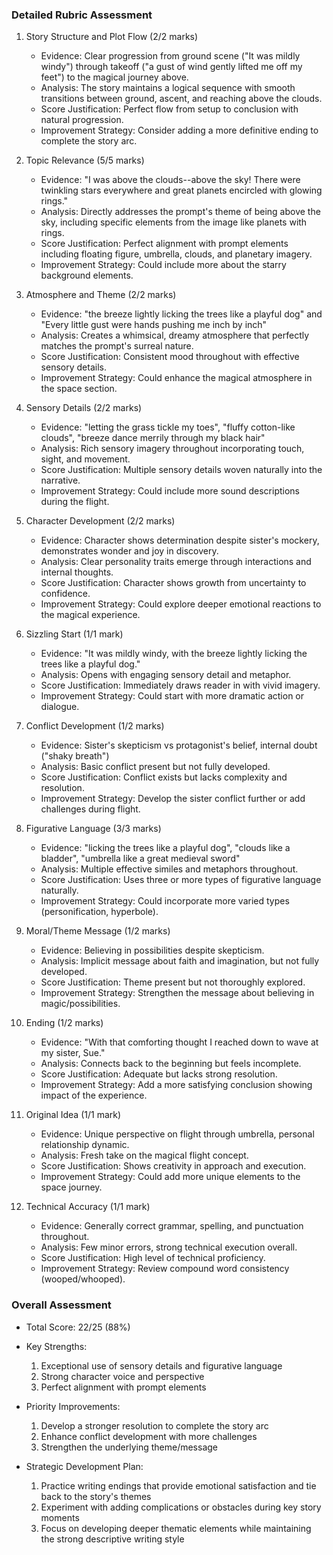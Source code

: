 ### Detailed Rubric Assessment

1. Story Structure and Plot Flow (2/2 marks)

   - Evidence: Clear progression from ground scene ("It was mildly windy") through takeoff ("a gust of wind gently lifted me off my feet") to the magical journey above.
   - Analysis: The story maintains a logical sequence with smooth transitions between ground, ascent, and reaching above the clouds.
   - Score Justification: Perfect flow from setup to conclusion with natural progression.
   - Improvement Strategy: Consider adding a more definitive ending to complete the story arc.

2. Topic Relevance (5/5 marks)

   - Evidence: "I was above the clouds--above the sky! There were twinkling stars everywhere and great planets encircled with glowing rings."
   - Analysis: Directly addresses the prompt's theme of being above the sky, including specific elements from the image like planets with rings.
   - Score Justification: Perfect alignment with prompt elements including floating figure, umbrella, clouds, and planetary imagery.
   - Improvement Strategy: Could include more about the starry background elements.

3. Atmosphere and Theme (2/2 marks)

   - Evidence: "the breeze lightly licking the trees like a playful dog" and "Every little gust were hands pushing me inch by inch"
   - Analysis: Creates a whimsical, dreamy atmosphere that perfectly matches the prompt's surreal nature.
   - Score Justification: Consistent mood throughout with effective sensory details.
   - Improvement Strategy: Could enhance the magical atmosphere in the space section.

4. Sensory Details (2/2 marks)

   - Evidence: "letting the grass tickle my toes", "fluffy cotton-like clouds", "breeze dance merrily through my black hair"
   - Analysis: Rich sensory imagery throughout incorporating touch, sight, and movement.
   - Score Justification: Multiple sensory details woven naturally into the narrative.
   - Improvement Strategy: Could include more sound descriptions during the flight.

5. Character Development (2/2 marks)

   - Evidence: Character shows determination despite sister's mockery, demonstrates wonder and joy in discovery.
   - Analysis: Clear personality traits emerge through interactions and internal thoughts.
   - Score Justification: Character shows growth from uncertainty to confidence.
   - Improvement Strategy: Could explore deeper emotional reactions to the magical experience.

6. Sizzling Start (1/1 mark)

   - Evidence: "It was mildly windy, with the breeze lightly licking the trees like a playful dog."
   - Analysis: Opens with engaging sensory detail and metaphor.
   - Score Justification: Immediately draws reader in with vivid imagery.
   - Improvement Strategy: Could start with more dramatic action or dialogue.

7. Conflict Development (1/2 marks)

   - Evidence: Sister's skepticism vs protagonist's belief, internal doubt ("shaky breath")
   - Analysis: Basic conflict present but not fully developed.
   - Score Justification: Conflict exists but lacks complexity and resolution.
   - Improvement Strategy: Develop the sister conflict further or add challenges during flight.

8. Figurative Language (3/3 marks)

   - Evidence: "licking the trees like a playful dog", "clouds like a bladder", "umbrella like a great medieval sword"
   - Analysis: Multiple effective similes and metaphors throughout.
   - Score Justification: Uses three or more types of figurative language naturally.
   - Improvement Strategy: Could incorporate more varied types (personification, hyperbole).

9. Moral/Theme Message (1/2 marks)

   - Evidence: Believing in possibilities despite skepticism.
   - Analysis: Implicit message about faith and imagination, but not fully developed.
   - Score Justification: Theme present but not thoroughly explored.
   - Improvement Strategy: Strengthen the message about believing in magic/possibilities.

10. Ending (1/2 marks)

    - Evidence: "With that comforting thought I reached down to wave at my sister, Sue."
    - Analysis: Connects back to the beginning but feels incomplete.
    - Score Justification: Adequate but lacks strong resolution.
    - Improvement Strategy: Add a more satisfying conclusion showing impact of the experience.

11. Original Idea (1/1 mark)

    - Evidence: Unique perspective on flight through umbrella, personal relationship dynamic.
    - Analysis: Fresh take on the magical flight concept.
    - Score Justification: Shows creativity in approach and execution.
    - Improvement Strategy: Could add more unique elements to the space journey.

12. Technical Accuracy (1/1 mark)
    - Evidence: Generally correct grammar, spelling, and punctuation throughout.
    - Analysis: Few minor errors, strong technical execution overall.
    - Score Justification: High level of technical proficiency.
    - Improvement Strategy: Review compound word consistency (wooped/whooped).

### Overall Assessment

- Total Score: 22/25 (88%)
- Key Strengths:

  1. Exceptional use of sensory details and figurative language
  2. Strong character voice and perspective
  3. Perfect alignment with prompt elements

- Priority Improvements:

  1. Develop a stronger resolution to complete the story arc
  2. Enhance conflict development with more challenges
  3. Strengthen the underlying theme/message

- Strategic Development Plan:
  1. Practice writing endings that provide emotional satisfaction and tie back to the story's themes
  2. Experiment with adding complications or obstacles during key story moments
  3. Focus on developing deeper thematic elements while maintaining the strong descriptive writing style
